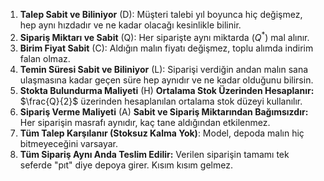 1. **Talep Sabit ve Biliniyor** (D): Müşteri talebi yıl boyunca hiç değişmez, hep aynı hızdadır ve ne kadar olacağı kesinlikle bilinir.
2. **Sipariş Miktarı ve Sabit** (Q): Her siparişte aynı miktarda ($Q^*$) mal alınır.
3. **Birim Fiyat Sabit** (C): Aldığın malın fiyatı değişmez, toplu alımda indirim falan olmaz.
4. **Temin Süresi Sabit ve Biliniyor** (L): Siparişi verdiğin andan malın sana ulaşmasına kadar geçen süre hep aynıdır ve ne kadar olduğunu bilirsin.
5. **Stokta Bulundurma Maliyeti** (H) **Ortalama Stok Üzerinden Hesaplanır:**  $\frac{Q}{2}$ üzerinden hesaplanılan ortalama stok düzeyi kullanılır.
6. **Sipariş Verme Maliyeti** (A) **Sabit ve Sipariş Miktarından Bağımsızdır:** Her siparişin masrafı aynıdır, kaç tane aldığından etkilenmez.
7. **Tüm Talep Karşılanır (Stoksuz Kalma Yok)**: Model, depoda malın hiç bitmeyeceğini varsayar.
8. **Tüm Sipariş Aynı Anda Teslim Edilir:** Verilen siparişin tamamı tek seferde "pıt" diye depoya girer. Kısım kısım gelmez.